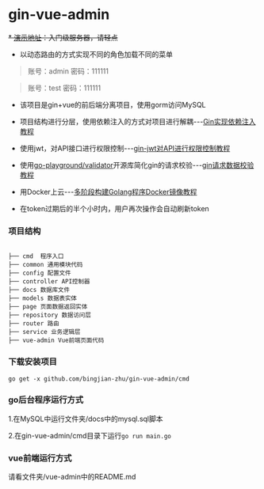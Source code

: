# gin-vue-admin
~~* [演示地址](http://zbj-home.picp.io)：入门级服务器，请轻点~~

* 以动态路由的方式实现不同的角色加载不同的菜单

> 账号：admin  密码：111111

> 账号：test   密码：111111

* 该项目是gin+vue的前后端分离项目，使用gorm访问MySQL

* 项目结构进行分层，使用依赖注入的方式对项目进行解耦---[Gin实现依赖注入教程](https://www.cnblogs.com/FireworksEasyCool/p/11805148.html)

* 使用jwt，对API接口进行权限控制---[gin-jwt对API进行权限控制教程](https://www.cnblogs.com/FireworksEasyCool/p/11455834.html)

* 使用[go-playground/validator](https://github.com/go-playground/validator)开源库简化gin的请求校验---[gin请求数据校验教程](https://www.cnblogs.com/FireworksEasyCool/p/12794311.html)

* 用Docker上云---[多阶段构建Golang程序Docker镜像教程](https://www.cnblogs.com/FireworksEasyCool/p/12838875.html)

* 在token过期后的半个小时内，用户再次操作会自动刷新token

### 项目结构

<pre><code>
├── cmd  程序入口
├── common 通用模块代码
├── config 配置文件
├── controller API控制器
├── docs 数据库文件
├── models 数据表实体
├── page 页面数据返回实体
├── repository 数据访问层
├── router 路由
├── service 业务逻辑层
├── vue-admin Vue前端页面代码
</code></pre>

### 下载安装项目
`go get -x github.com/bingjian-zhu/gin-vue-admin/cmd`

### go后台程序运行方式

1.在MySQL中运行文件夹/docs中的mysql.sql脚本

2.在gin-vue-admin/cmd目录下运行`go run main.go`

### vue前端运行方式

请看文件夹/vue-admin中的README.md
